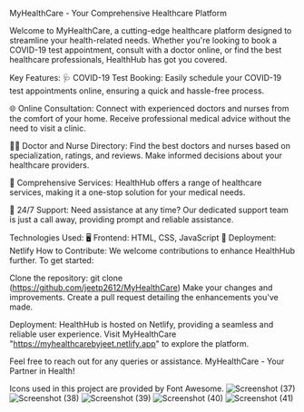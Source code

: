 MyHealthCare - Your Comprehensive Healthcare Platform

Welcome to MyHealthCare, a cutting-edge healthcare platform designed to streamline your health-related needs. Whether you're looking to book a COVID-19 test appointment, consult with a doctor online, or find the best healthcare professionals, HealthHub has got you covered.

Key Features:
🩺 COVID-19 Test Booking: Easily schedule your COVID-19 test appointments online, ensuring a quick and hassle-free process.

🌐 Online Consultation: Connect with experienced doctors and nurses from the comfort of your home. Receive professional medical advice without the need to visit a clinic.

👩‍⚕️ Doctor and Nurse Directory: Find the best doctors and nurses based on specialization, ratings, and reviews. Make informed decisions about your healthcare providers.

🌟 Comprehensive Services: HealthHub offers a range of healthcare services, making it a one-stop solution for your medical needs.

🌈 24/7 Support: Need assistance at any time? Our dedicated support team is just a call away, providing prompt and reliable assistance.

Technologies Used:
🖥️ Frontend: HTML, CSS, JavaScript
🚀 Deployment: Netlify
How to Contribute:
We welcome contributions to enhance HealthHub further. To get started:

Clone the repository: git clone (https://github.com/jeetp2612/MyHealthCare)
Make your changes and improvements.
Create a pull request detailing the enhancements you've made.

Deployment:
HealthHub is hosted on Netlify, providing a seamless and reliable user experience. Visit MyHealthCare "https://myhealthcarebyjeet.netlify.app" to explore the platform.

Feel free to reach out for any queries or assistance. MyHealthCare - Your Partner in Health!

Icons used in this project are provided by Font Awesome.
![Screenshot (37)](https://github.com/jeetp2612/MyHealthCare/assets/104665527/1606fc3b-cc3d-4cc6-b47a-db636dc7dfe3)
![Screenshot (38)](https://github.com/jeetp2612/MyHealthCare/assets/104665527/4e058f1b-04fd-4bcb-ad30-d1ce0519b808)
![Screenshot (39)](https://github.com/jeetp2612/MyHealthCare/assets/104665527/94b291e5-09ec-4654-ab96-eda33fa899c2)
![Screenshot (40)](https://github.com/jeetp2612/MyHealthCare/assets/104665527/5879f641-1e4e-4339-8ed2-693a13fe227e)
![Screenshot (41)](https://github.com/jeetp2612/MyHealthCare/assets/104665527/740ed62d-ccb3-400f-9848-213a35612d09)
